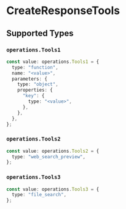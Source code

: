 # CreateResponseTools


## Supported Types

### `operations.Tools1`

```typescript
const value: operations.Tools1 = {
  type: "function",
  name: "<value>",
  parameters: {
    type: "object",
    properties: {
      "key": {
        type: "<value>",
      },
    },
  },
};
```

### `operations.Tools2`

```typescript
const value: operations.Tools2 = {
  type: "web_search_preview",
};
```

### `operations.Tools3`

```typescript
const value: operations.Tools3 = {
  type: "file_search",
};
```

